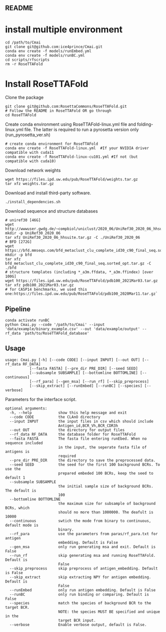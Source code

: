 ## README
#  install multiple environment
	cd /path/to/Cmai
	git clone git@github.com:ice4prince/Cmai.git
	conda env create -f models/runEmbed.yml
	conda env create -f models/runBC.yml
	cd scripts/rfscripts
	rm -r RoseTTAFold
#  Install RoseTTAFold
Clone the package  

	git clone git@github.com:RosettaCommons/RoseTTAFold.git
	# Follow the README in RoseTTAFold OR go through
	cd RoseTTAFold
Create conda environment using RoseTTAFold-linux.yml file and folding-linux.yml file. The latter is required to run a pyrosetta version only (run_pyrosetta_ver.sh)
	
	# create conda environment for RoseTTAFold
	conda env create -f RoseTTAFold-linux.yml  #If your NVIDIA driver compatible with cuda11
	conda env create -f RoseTTAFold-linux-cu101.yml #If not (but compatible with cuda10)
 Download network weights
	
	wget https://files.ipd.uw.edu/pub/RoseTTAFold/weights.tar.gz
	tar xfz weights.tar.gz
Download and install third-party software.
	
	./install_dependencies.sh
Download sequence and structure databases  
	
	# uniref30 [46G]
	wget http://wwwuser.gwdg.de/~compbiol/uniclust/2020_06/UniRef30_2020_06_hhsuite.tar.gz
	mkdir -p UniRef30_2020_06
	tar xfz UniRef30_2020_06_hhsuite.tar.gz -C ./UniRef30_2020_06
	# BFD [272G]
	wget https://bfd.mmseqs.com/bfd_metaclust_clu_complete_id30_c90_final_seq.sorted_opt.tar.gz
	mkdir -p bfd
	tar xfz
	bfd_metaclust_clu_complete_id30_c90_final_seq.sorted_opt.tar.gz -C ./bfd
	# structure templates (including *_a3m.ffdata, *_a3m.ffindex) [over 100G]
	wget https://files.ipd.uw.edu/pub/RoseTTAFold/pdb100_2021Mar03.tar.gz
	tar xfz pdb100_2021Mar03.tar.gz
	# for CASP14 benchmarks, we used this one:https://files.ipd.uw.edu/pub/RoseTTAFold/pdb100_2020Mar11.tar.gz`


## Pipeline
	conda activate runBC
	python Cmai.py --code '/path/to/Cmai' --input 'data/example/binary_example.csv' --out 'data/example/output' --rf_data 'path/to/RoseTTAFold_database' 
## Usage
	usage: Cmai.py [-h] [--code CODE] [--input INPUT] [--out OUT] [--rf_data RF_DATA]
               [--fasta FASTA] [--pre_dir PRE_DIR] [--seed SEED]
               [--subsample SUBSAMPLE] [--bottomline BOTTOMLINE] [--continuous]
               [--rf_para] [--gen_msa] [--run_rf] [--skip_preprocess]
               [--skip_extract] [--runEmbed] [--runBC] [--species] [--verbose]

Parameters for the interface script.

```
optional arguments:
  -h, --help            show this help message and exit
  --code CODE           the CLAnO directory
  --input INPUT         the input files in csv which should include
                        Antigen_id,BCR_Vh,BCR_CDR3h
  --out OUT             the directory for output files
  --rf_data RF_DATA     the database folder for RoseTTAFold
  --fasta FASTA         The fasta file entering runEbed. When no sequence included
                        in the input, the seperate fasta file of antigens is
                        required
  --pre_dir PRE_DIR     the directory to save the preprocessed data.
  --seed SEED           the seed for the first 100 background BCRs. To use the
                        prepared embeded 100 BCRs, keep the seed to default 1
  --subsample SUBSAMPLE
                        the initial sample size of background BCRs. The default is
                        100
  --bottomline BOTTOMLINE
                        the maximum size for subsample of background BCRs, which
                        should no more than 1000000. The deafult is 10000
  --continuous          swtich the mode from binary to continuous, default mode is
                        binary.
  --rf_para             use the parameters from paras/rf_para.txt for antigen
                        embedding. Default is False
  --gen_msa             only run generating msa and exit. Default is False
  --run_rf              skip generating msa and running RoseTTAFold. Default is
                        False
  --skip_preprocess     skip preprocess of antigen_embedding. Default is False
  --skip_extract        skip extracting NPY for antigen embedding. Default is
                        False
  --runEmbed            only run antigen embedding. Default is False
  --runBC               only run binding or comparing. Default is False
  --species             match the species of background BCR to the target BCR.
                        NOTE: the species MUST BE specified and unique in the
                        target BCR input.
  --verbose             Enable verbose output, default is False.
```
